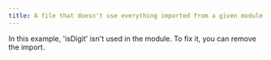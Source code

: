 ```yaml
---
title: A file that doesn't use everything imported from a given module
---
```


In this example, 'isDigit' isn't used in the module. To fix it, you can remove the import.
